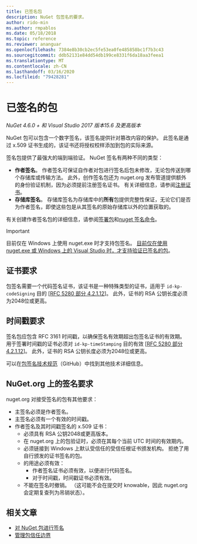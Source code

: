 ```yaml
---
title: 已签名包
description: NuGet 包签名的要求。
author: rido-min
ms.author: rmpablos
ms.date: 05/18/2018
ms.topic: reference
ms.reviewer: ananguar
ms.openlocfilehash: 7384e8b30cb2ec5fe53ea0fe485858bc1f7b3c43
ms.sourcegitcommit: ddb52131e84dd54db199ce8331f6da18aa3feea1
ms.translationtype: MT
ms.contentlocale: zh-CN
ms.lasthandoff: 03/16/2020
ms.locfileid: "79428281"
---
```

# <a name="signed-packages"></a>已签名的包

*NuGet 4.6.0 + 和 Visual Studio 2017 版本15.6 及更高版本*

NuGet 包可以包含一个数字签名，该签名提供针对篡改内容的保护。 此签名是通过 x.509 证书生成的，该证书还将授权校样添加到包的实际来源。

签名包提供了最强大的端到端验证。 NuGet 签名有两种不同的类型：
- **作者签名**。 作者签名可保证自作者对包进行签名后包未修改，无论包传送到哪个存储库或传输方法。 此外，创作签名包还为 nuget.org 发布管道提供额外的身份验证机制，因为必须提前注册签名证书。 有关详细信息，请参阅[注册证书](#signature-requirements-on-nugetorg)。
- **存储库签名**。 存储库签名为存储库中的**所有**包提供完整性保证，无论它们是否为作者签名，即使这些包是从其签名的原始存储库以外的位置获取的。   

有关创建作者签名包的详细信息，请参阅[签署包](../create-packages/Sign-a-package.md)和[nuget 签名命令](../reference/cli-reference/cli-ref-sign.md)。

> [!Important]
> 目前仅在 Windows 上使用 nuget.exe 时才支持包签名。 [目前仅在使用 nuget.exe 或 Windows 上的 Visual Studio 时，才支持验证已签名的包](../reference/cli-reference/cli-ref-verify.md)。

## <a name="certificate-requirements"></a>证书要求

包签名需要一个代码签名证书，该证书是一种特殊类型的证书，适用于 `id-kp-codeSigning` 目的 [[RFC 5280 部分 4.2.1.12](https://tools.ietf.org/html/rfc5280#section-4.2.1.12)]。 此外，证书的 RSA 公钥长度必须为2048位或更高。

## <a name="timestamp-requirements"></a>时间戳要求

签名包应包含 RFC 3161 时间戳，以确保签名有效期超出包签名证书的有效期。 用于签署时间戳的证书必须对 `id-kp-timeStamping` 目的有效 [[RFC 5280 部分 4.2.1.12](https://tools.ietf.org/html/rfc5280#section-4.2.1.12)]。 此外，证书的 RSA 公钥长度必须为2048位或更高。

可以在[包签名技术规范](https://github.com/NuGet/Home/wiki/Package-Signatures-Technical-Details)（GitHub）中找到其他技术详细信息。

## <a name="signature-requirements-on-nugetorg"></a>NuGet.org 上的签名要求

nuget.org 对接受签名的包有其他要求：

- 主签名必须是作者签名。
- 主签名必须有一个有效的时间戳。
- 作者签名及其时间戳签名的 x.509 证书：
  - 必须具有 RSA 公钥2048或更高版本。
  - 在 nuget.org 上的包验证时，必须在其每个当前 UTC 时间的有效期内。
  - 必须链接到 Windows 上默认受信任的受信任根证书颁发机构。 拒绝了用自行颁发的证书签名的包。
  - 的用途必须有效： 
    - 作者签名证书必须有效，以便进行代码签名。
    - 对于时间戳，时间戳证书必须有效。
  - 不能在签名时撤销。 （这可能不会在提交时 knowable，因此 nuget.org 会定期复查列为吊销状态）。
  
  
## <a name="related-articles"></a>相关文章

- [对 NuGet 包进行签名](../create-packages/Sign-a-Package.md)
- [管理包信任边界](../consume-packages/installing-signed-packages.md)
